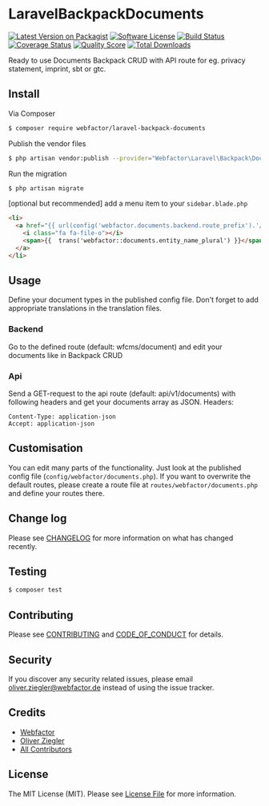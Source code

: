 # LaravelBackpackDocuments

[![Latest Version on Packagist][ico-version]][link-packagist]
[![Software License][ico-license]](LICENSE.md)
[![Build Status][ico-travis]][link-travis]
[![Coverage Status][ico-scrutinizer]][link-scrutinizer]
[![Quality Score][ico-code-quality]][link-code-quality]
[![Total Downloads][ico-downloads]][link-downloads]

Ready to use Documents Backpack CRUD with API route for eg. privacy statement, imprint, sbt or gtc.

## Install

Via Composer

``` bash
$ composer require webfactor/laravel-backpack-documents
```

Publish the vendor files

``` bash
$ php artisan vendor:publish --provider="Webfactor\Laravel\Backpack\Documents\LaravelBackpackDocumentsServiceProvider"
```

Run the migration

``` bash
$ php artisan migrate
```

\[optional but recommended\] add a menu item to your `sidebar.blade.php`

``` html
<li>
  <a href="{{ url(config('webfactor.documents.backend.route_prefix').'/'.config('webfactor.documents.backend.route')) }}">
    <i class="fa fa-file-o"></i>
    <span>{{  trans('webfactor::documents.entity_name_plural') }}</span>
  </a>
</li>
```

## Usage

Define your document types in the published config file.
Don't forget to add appropriate translations in the translation files.


### Backend

Go to the defined route (default: wfcms/document) and edit your documents like in Backpack CRUD

### Api

Send a GET-request to the api route (default: api/v1/documents) with following headers and get your documents array as JSON.
Headers:
```
Content-Type: application-json
Accept: application-json
```

## Customisation

You can edit many parts of the functionality. Just look at the published config file (`config/webfactor/documents.php`).
If you want to overwrite the default routes, please create a route file at `routes/webfactor/documents.php` and define your routes there.

## Change log

Please see [CHANGELOG](CHANGELOG.md) for more information on what has changed recently.

## Testing

``` bash
$ composer test
```

## Contributing

Please see [CONTRIBUTING](CONTRIBUTING.md) and [CODE_OF_CONDUCT](CODE_OF_CONDUCT.md) for details.

## Security

If you discover any security related issues, please email oliver.ziegler@webfactor.de instead of using the issue tracker.

## Credits

- [Webfactor][link-webfactor]
- [Oliver Ziegler][link-author]
- [All Contributors][link-contributors]

## License

The MIT License (MIT). Please see [License File](LICENSE.md) for more information.

[ico-version]: https://img.shields.io/packagist/v/webfactor/laravel-backpack-documents.svg?style=flat-square
[ico-license]: https://img.shields.io/badge/license-MIT-brightgreen.svg?style=flat-square
[ico-travis]: https://img.shields.io/travis/webfactor/laravel-backpack-documents/master.svg?style=flat-square
[ico-scrutinizer]: https://img.shields.io/scrutinizer/coverage/g/webfactor/laravel-backpack-documents.svg?style=flat-square
[ico-code-quality]: https://img.shields.io/scrutinizer/g/webfactor/laravel-backpack-documents.svg?style=flat-square
[ico-downloads]: https://img.shields.io/packagist/dt/webfactor/laravel-backpack-documents.svg?style=flat-square

[link-packagist]: https://packagist.org/packages/webfactor/laravel-backpack-documents
[link-travis]: https://travis-ci.org/webfactor/laravel-backpack-documents
[link-scrutinizer]: https://scrutinizer-ci.com/g/webfactor/laravel-backpack-documents/code-structure
[link-code-quality]: https://scrutinizer-ci.com/g/webfactor/laravel-backpack-documents
[link-downloads]: https://packagist.org/packages/webfactor/laravel-backpack-documents
[link-author]: https://github.com/OliverZiegler
[link-contributors]: ../../contributors
[link-webfactor]: https://github.com/webfactor
